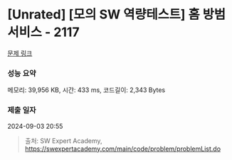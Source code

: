 # [Unrated] [모의 SW 역량테스트] 홈 방범 서비스 - 2117 

[문제 링크](https://swexpertacademy.com/main/code/problem/problemDetail.do?contestProbId=AV5V61LqAf8DFAWu) 

### 성능 요약

메모리: 39,956 KB, 시간: 433 ms, 코드길이: 2,343 Bytes

### 제출 일자

2024-09-03 20:55



> 출처: SW Expert Academy, https://swexpertacademy.com/main/code/problem/problemList.do